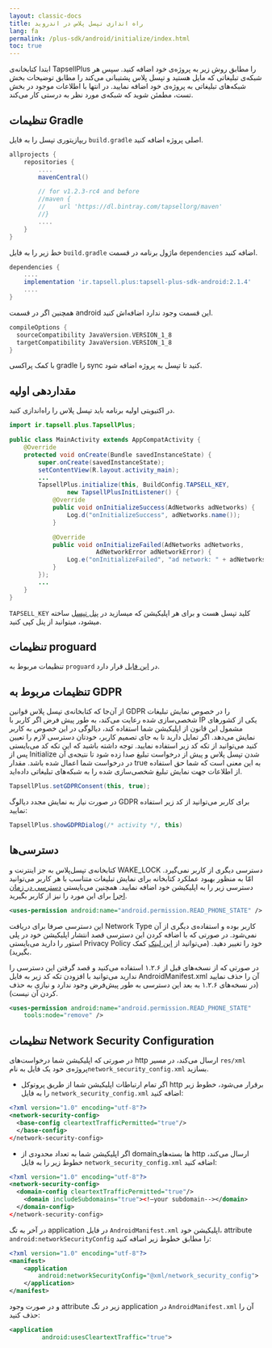 ```yaml
---
layout: classic-docs
title: راه اندازی تپسل پلاس در اندروید
lang: fa
permalink: /plus-sdk/android/initialize/index.html
toc: true
---
```



ابتدا کتابخانه‌ی TapsellPlus را مطابق روش زیر به پروژه‌ی خود اضافه کنید. سپس هر شبکه‌ی تبلیغاتی که مایل هستید و تپسل پلاس پشتیبانی می‌کند را مطابق توضیحات بخش شبکه‌های تبلیغاتی به پروژه‌ی خود اضافه نمایید. در انتها با اطلاعات موجود در بخش تست، مطمئن شوید که شبکه‌ی مورد نظر به درستی کار می‌کند.

## تنظیمات Gradle
ریپازیتوری تپسل را به فایل `build.gradle` اصلی پروژه اضافه کنید.

```gradle
allprojects {  
    repositories {
        ....
        mavenCentral()

        // for v1.2.3-rc4 and before
        //maven {  
        //    url 'https://dl.bintray.com/tapsellorg/maven'  
        //}
        ....
    }  
}
```

خط زیر را به فایل `build.gradle` ماژول برنامه در قسمت `dependencies` اضافه کنید.

```gradle
dependencies {
    ....
    implementation 'ir.tapsell.plus:tapsell-plus-sdk-android:2.1.4'
    ....
}
```

همچنین اگر در قسمت android این قسمت وجود ندارد اضافه‌اش کنید.

```gradle
compileOptions {
  sourceCompatibility JavaVersion.VERSION_1_8
  targetCompatibility JavaVersion.VERSION_1_8
}
```

با کمک پراکسی gradle را sync کنید تا تپسل به پروژه اضافه شود.

## مقداردهی اولیه

در اکتیویتی اولیه برنامه باید تپسل پلاس را راه‌اندازی کنید.

```java
import ir.tapsell.plus.TapsellPlus;

public class MainActivity extends AppCompatActivity {
    @Override
    protected void onCreate(Bundle savedInstanceState) {
        super.onCreate(savedInstanceState);
        setContentView(R.layout.activity_main);
        ...
        TapsellPlus.initialize(this, BuildConfig.TAPSELL_KEY,
				new TapsellPlusInitListener() {
            @Override
            public void onInitializeSuccess(AdNetworks adNetworks) {
                Log.d("onInitializeSuccess", adNetworks.name());
            }

            @Override
            public void onInitializeFailed(AdNetworks adNetworks,
						AdNetworkError adNetworkError) {
                Log.e("onInitializeFailed", "ad network: " + adNetworks.name() + ", error: " +	adNetworkError.getErrorMessage());
            }
        });
        ...
    }
}
```

`TAPSELL_KEY` کلید تپسل هست و برای هر اپلیکیشن که میسازید در [پنل تپسل](https://dashboard.tapsell.ir/) ساخته میشود، میتوانید از پنل کپی کنید.

## تنظیمات proguard
تنظیمات مربوط به `proguard` در [این فایل](https://github.com/tapsellorg/TapsellPlusSDK-AndroidSample/blob/master/app/proguard-rules.pro) قرار دارد.

## تنظیمات مربوط به GDPR

از آن‌جا که کتابخانه‌ی تپسل پلاس قوانین GDPR را در خصوص نمایش تبلیغات شخصی‌سازی شده رعایت می‌کند، به طور پیش فرض اگر کاربر با IP یکی از کشورهای مشمول این قانون از اپلیکیشن شما استفاده کند، دیالوگی در این خصوص به کاربر نمایش می‌دهد.
اگر تمایل دارید تا به جای تصمیم کاربر، خودتان دسترسی لازم را تعیین کنید می‌توانید از تکه کد زیر استفاده نمایید. توجه داشته باشید که این تکه کد می‌بایستی پس از Initialize شدن تپسل پلاس و پیش از درخواست تبلیغ صدا زده شود تا نتیجه‌ی آن در درخواست شما اعمال شده باشد. مقدار true‌ به این معنی است که شما حق استفاده از اطلاعات جهت نمایش تبلیغ شخصی‌سازی شده را به شبکه‌های تبلیغاتی داده‌اید.

```java
TapsellPlus.setGDPRConsent(this, true);
```

در صورت نیاز به نمایش مجدد دیالوگ GDPR برای کاربر می‌توانید از کد زیر استفاده نمایید:

```java
TapsellPlus.showGDPRDialog(/* activity */, this)
```

## دسترسی‌ها
کتابخانه‌ی تپسل‌پلاس به جز اینترنت و WAKE_LOCK دسترسی دیگری از کاربر نمی‌گیرد. امّا به منظور بهبود عملکرد کتابخانه برای نمایش تبلیغات متناسب با هر کاربر می‌توانید دسترسی زیر را به اپلیکیشن خود اضافه نمایید. همچنین می‌بایستی [دسترسی در زمان اجرا](https://developer.android.com/training/permissions/requesting) برای این مورد را نیز از کاربر بگیرید.
```xml
<uses-permission android:name="android.permission.READ_PHONE_STATE" />
```
این دسترسی صرفا برای دریافت Network Type کاربر بوده و استفاده‌ی دیگری از آن نمی‌شود.
 در صورتی که با اضافه کردن این دسترسی قصد انتشار اپلیکیشن خود در پلی استور را دارید می‌بایستی Privacy Policy خود را تغییر دهید. (می‌توانید از [این لینک](https://stackoverflow.com/questions/41234205/warnings-your-apk-is-using-permissions-that-require-a-privacy-policy-android-p) کمک بگیرید).

در صورتی که از نسخه‌های قبل از ۱.۲.۶ استفاده می‌کنید و قصد گرفتن این دسترسی را ندارید می‌توانید با افزودن تکه کد زیر به فایل AndroidManifest.xml آن را
حذف نمایید (در نسخه‌های ۱.۲.۶ به بعد این دسترسی به طور پیش‌فرض وجود ندارد و نیازی به حذف کردن آن نیست).
```xml
<uses-permission android:name="android.permission.READ_PHONE_STATE"
	tools:node="remove" />
```


## تنظیمات Network Security Configuration
در صورتی که اپلیکیشن شما درخواست‌های http ارسال می‌کند، در مسیر `res/xml` پروژه‌ی خود یک فایل به نام`network_security_config.xml` بسازید.

- اگر تمام ارتباطات اپلیکیشن شما از طریق پروتوکل http برقرار می‌شود، خطوط زیر را به فایل `network_security_config.xml` اضافه کنید:

```xml
<?xml version="1.0" encoding="utf-8"?>
<network-security-config>
  <base-config cleartextTrafficPermitted="true"/>
  </base-config>
</network-security-config>
```

- اگر اپلیکیشن شما به تعداد محدودی از domainها بسته‌های http ارسال می‌کند، خطوط زیر را به فایل `network_security_config.xml` اضافه کنید:

```xml
<?xml version="1.0" encoding="utf-8"?>
<network-security-config>
  <domain-config cleartextTrafficPermitted="true"/>
    <domain includeSubdomains="true"><!—your subdomain--></domain>
  </domain-config>
</network-security-config>
```

در آخر به تگ application در فایل `AndroidManifest.xml` اپلیکیشن خود، attribute `android:networkSecurityConfig` را مطابق خطوط زیر اضافه کنید:

```xml
<?xml version="1.0" encoding="utf-8"?>
<manifest>
    <application 
        android:networkSecurityConfig="@xml/network_security_config">
    </application>
</manifest>
```

 و در صورت وجود attribute زیر در تگ application در `AndroidManifest.xml` آن را حذف کنید:

```xml
<application
         android:usesCleartextTraffic="true">
```
